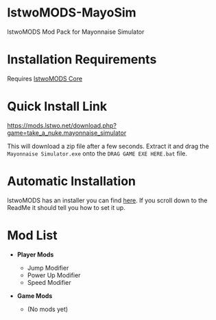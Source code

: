# lstwoMODS-MayoSim
lstwoMODS Mod Pack for Mayonnaise Simulator

# Installation Requirements

Requires [lstwoMODS Core](https://github.com/lstwoMODS/lstwoMODS-Core)

# Quick Install Link

https://mods.lstwo.net/download.php?game=take_a_nuke.mayonnaise_simulator

This will download a zip file after a few seconds. Extract it and drag the `Mayonnaise Simulator.exe` onto the `DRAG GAME EXE HERE.bat` file.

# Automatic Installation

lstwoMODS has an installer you can find [here](https://github.com/lstwoSTUDIOS/lstwoMODSInstaller/). If you scroll down to the ReadMe it should tell you how to set it up.

# Mod List

- **Player Mods**
  - Jump Modifier
  - Power Up Modifier
  - Speed Modifier
    
- **Game Mods**
  - (No mods yet)

